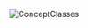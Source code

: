 ![ConceptClasses](http://www.plantuml.com/plantuml/png/XOun2y8m48Nt-nL7LidWwY2LkZW88ZYNq1voa3GbTwb_tngA24RSZlVUzt6Dg4kQWmTbzOHj77kQ55llH4ZmoEwUN00e0Tw4qdgUit3_UNTNwcEWSN3ASLoRm-NKrLfucSpMeCsJtQFPcBB27IQQcHvGWPOHHcjnmKhxxQX0R-6FJ_xpKuep3mJD4kNWdm00)
